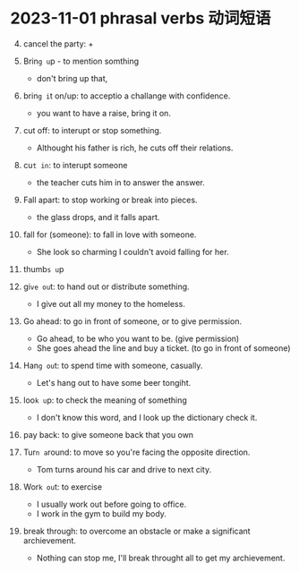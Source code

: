 # 2023-11-01 phrasal verbs 动词短语


4. cancel the party:
    + 

1. Brin`g u`p - to mention somthing
    + don't bring up that, 
2. brin`g i`t on/up: to acceptio a challange with confidence.
    + you want to have a raise, bring it on.

3. cut off: to interupt or stop something.
    + Althought his father is rich, he cuts off their relations.

4. cu`t in`: to interupt someone
    + the teacher cuts him in to answer the answer.

5. Fall apart: to stop working or break into pieces.
    + the glass drops, and it falls apart.

5. fall for (someone): to fall in love with someone.
    + She look so charming I couldn't avoid falling for her.

6. thumb`s u`p

7. gi`ve ou`t: to hand out or distribute something.
    + I give out all my money to the homeless.

8. Go ahead: to go in front of someone, or to give permission.
    + Go ahead, to be who you want to be. (give permission)
    + She goes ahead the line and buy a ticket. (to go in front of someone)

9. Han`g ou`t: to spend time with someone, casually.
    + Let's hang out to have some beer tongiht.

10. loo`k u`p: to check the meaning of something
    + I don't know this word, and I look up the dictionary check it.

11. pay back: to give someone back that you own

12. Tur`n a`round: to move so you're facing the opposite direction.
    + Tom turns around his car and drive to next city.

13. Wor`k ou`t: to exercise
    + I usually work out before going to office.
    + I work in the gym to build my body.

14. break through: to overcome an obstacle or make a significant archievement.
    + Nothing can stop me, I'll break throught all to get my archievement.

